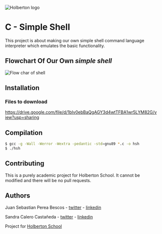 ![Holberton logo](https://www.holbertonschool.com/holberton-logo-no-seahorse.png)

# C - Simple Shell

This project is about making our own simple shell command language interpreter which emulates the basic functionality.

## Flowchart Of Our Own *simple shell*

![Flow char of shell](https://lucid.app/publicSegments/view/0c0d2e8c-86e6-4bd7-8a38-210a42e6de9f/image.jpeg)

## Installation

### Files to download
https://drive.google.com/file/d/1bIv0ebBaQgAGY3d4wtTFBA1wr5LYM82G/view?usp=sharing
## Compilation

```bash
$ gcc -g -Wall -Werror -Wextra -pedantic -std=gnu89 *.c -o hsh
$ ./hsh
```
## Contributing
This is a purely academic project for Holberton School. It cannot be modified and there will be no pull requests.

## Authors
Juan Sebastian Perea Bescos - [twitter](https://twitter.com/JuanSePeBe95) - [linkedin](https://www.linkedin.com/in/juan-sebastian-perea/)

Sandra Calero Castañeda - [twitter](https://twitter.com/SandraC59631923) - [linkedin](https://www.linkedin.com/in/sandra-liliana-calero/)

Project for [Holberton School](https://www.holbertonschool.com/)


